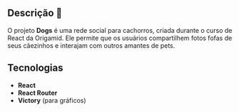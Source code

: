 ## Descrição 🐶

O projeto **Dogs** é uma rede social para cachorros, criada durante o curso de React da Origamid. Ele permite que os usuários compartilhem fotos fofas de seus cãezinhos e interajam com outros amantes de pets.

## Tecnologias

- **React**
- **React Router**
- **Victory** (para gráficos)

